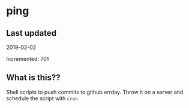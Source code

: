 # ping

## Last updated
2019-02-02

Incremented: 701

## What is this??
Shell scripts to push commits to github errday. Throw it on a server and schedule the script with `cron`
